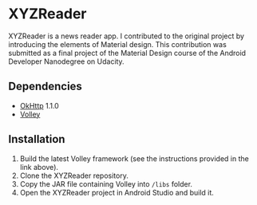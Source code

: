 # XYZReader
XYZReader is a news reader app. I contributed to the original project by introducing the elements of Material design. This contribution was submitted as a final project of the Material Design course of the Android Developer Nanodegree on Udacity.

## Dependencies
* [OkHttp](https://github.com/square/okhttp) 1.1.0
* [Volley](https://android.googlesource.com/platform/frameworks/volley)

## Installation
1. Build the latest Volley framework (see the instructions provided in the link above).
2. Clone the XYZReader repository.
3. Copy the JAR file containing Volley into `/libs` folder.
4. Open the XYZReader project in Android Studio and build it.
